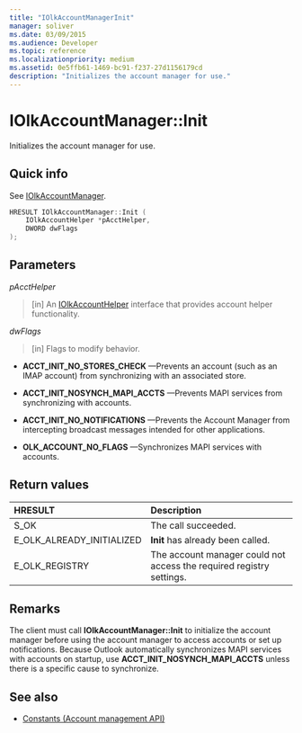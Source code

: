 ```yaml
---
title: "IOlkAccountManagerInit"
manager: soliver
ms.date: 03/09/2015
ms.audience: Developer
ms.topic: reference
ms.localizationpriority: medium
ms.assetid: 0e5ffb61-1469-bc91-f237-27d1156179cd
description: "Initializes the account manager for use."
---
```


# IOlkAccountManager::Init

Initializes the account manager for use.
  
## Quick info

See [IOlkAccountManager](iolkaccountmanager.md).
  
```cpp
HRESULT IOlkAccountManager::Init (  
    IOlkAccountHelper *pAcctHelper, 
    DWORD dwFlags 
);

```

## Parameters

_pAcctHelper_
  
> [in] An [IOlkAccountHelper](iolkaccounthelper.md) interface that provides account helper functionality. 
    
_dwFlags_
  
> [in] Flags to modify behavior.
    
   - **ACCT_INIT_NO_STORES_CHECK** —Prevents an account (such as an IMAP account) from synchronizing with an associated store. 
    
   - **ACCT_INIT_NOSYNCH_MAPI_ACCTS** —Prevents MAPI services from synchronizing with accounts. 
   
   - **ACCT_INIT_NO_NOTIFICATIONS** —Prevents the Account Manager from intercepting broadcast messages intended for other applications. 
   
   - **OLK_ACCOUNT_NO_FLAGS** —Synchronizes MAPI services with accounts. 
    
## Return values

|**HRESULT**|**Description**|
|:-----|:-----|
|S_OK  <br/> |The call succeeded. |
|E_OLK_ALREADY_INITIALIZED  <br/> |**Init** has already been called. |
|E_OLK_REGISTRY  <br/> |The account manager could not access the required registry settings. |
   
## Remarks

The client must call **IOlkAccountManager::Init** to initialize the account manager before using the account manager to access accounts or set up notifications. Because Outlook automatically synchronizes MAPI services with accounts on startup, use **ACCT_INIT_NOSYNCH_MAPI_ACCTS** unless there is a specific cause to synchronize. 
  
## See also

- [Constants (Account management API)](constants-account-management-api.md)

